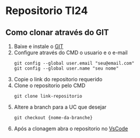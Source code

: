 # Repositorio TI24

## Como clonar através do GIT

1. Baixe e instale o [GIT](https://git-scm.com/)
2. Configure através do CMD o usuario e o e-mail
    ```git
    git config --global user.email "seu@email.com"
    git config --global user.name "seu nome"
    ```
3. Copie o link do repositorio requerido
4. Clone o repositorio pelo CMD
    ```git
    git clone link-repositorio
    ```
5. Altere a branch para a UC que desejar
    ```git
    git checkout {nome-da-branche}
    ```
6. Após a clonagem abra o repositorio no [VsCode](https://code.visualstudio.com/)

